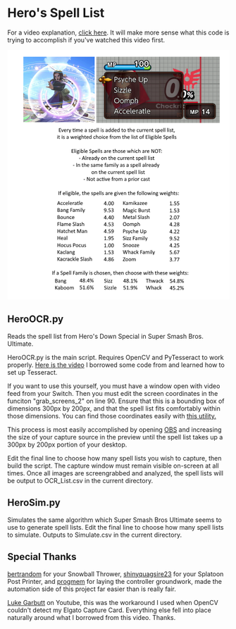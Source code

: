 # Hero's Spell List

For a video explanation, [click here](https://www.youtube.com/watch?v=HBB9Zq3s9gQ). It will make more sense what this code is trying to accomplish if you've watched this video first.

![Explanation](/Explanation.png)

## HeroOCR.py

Reads the spell list from Hero's Down Special in Super Smash Bros. Ultimate.

HeroOCR.py is the main script. Requires OpenCV and PyTesseract to work properly. [Here is the video](https://youtu.be/_5ml_Y9hqG8) I borrowed some code from and learned how to set up Tesseract.

If you want to use this yourself, you must have a window open with video feed from your Switch. Then you must edit the screen coordinates in the funciton "grab_screens_2" on line 90. Ensure that this is a bounding box of dimensions 300px by 200px, and that the spell list fits comfortably within those dimensions. You can find those coordinates easily with [this utility.](https://www.adminsehow.com/2012/03/realtime-mouse-position-monitor-tool/)

This process is most easily accomplished by opening [OBS](https://obsproject.com/) and increasing the size of your capture source in the preview until the spell list takes up a 300px by 200px portion of your desktop.

Edit the final line to choose how many spell lists you wish to capture, then build the script. The capture window must remain visible on-screen at all times. Once all images are screengrabbed and analyzed, the spell lists will be output to OCR_List.csv in the current directory.

## HeroSim.py

Simulates the same algorithm which Super Smash Bros Ultimate seems to use to generate spell lists. Edit the final line to choose how many spell lists to simulate. Outputs to Simulate.csv in the current directory.

## Special Thanks

[bertrandom](https://github.com/bertrandom/snowball-thrower) for your Snowball Thrower, [shinyquagsire23](https://github.com/shinyquagsire23/Switch-Fightstick) for your Splatoon Post Printer, and [progmem](https://github.com/progmem/Switch-Fightstick) for laying the controller groundwork, made the automation side of this project far easier than is really fair.

[Luke Garbutt](https://youtu.be/_5ml_Y9hqG8) on Youtube, this was the workaround I used when OpenCV couldn't detect my Elgato Capture Card. Everything else fell into place naturally around what I borrowed from this video. Thanks.
